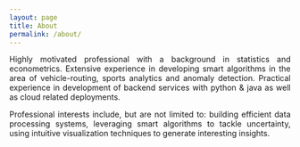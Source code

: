 ```yaml
---
layout: page
title: About
permalink: /about/
---
```

<style>
body {
text-align: justify}
</style>
Highly motivated professional with a background in statistics and econometrics. Extensive experience in developing smart algorithms in the area of vehicle-routing, sports analytics and anomaly detection. Practical experience in development of backend services with python & java as well as cloud related deployments. 

Professional interests include, but are not limited to: building efficient data processing systems, leveraging smart algorithms to tackle uncertainty, using intuitive visualization techniques to generate interesting insights.
